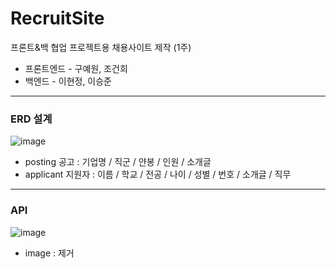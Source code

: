 # RecruitSite
프론트&amp;백 협업 프로젝트용 채용사이트 제작 (1주)

- 프론트엔드 - 구예원, 조건희
- 백엔드 - 이현정, 이승준

---
### ERD 설계
![image](https://github.com/9ye1/RecruitSite/assets/67951802/4bd69a55-1e25-4727-9bf4-1a4cbbd1287b)
- posting 공고 : 기업명 / 직군 / 얀봉 / 인원 / 소개글
- applicant 지원자 : 이름 / 학교 / 전공 / 나이 / 성별 / 번호 / 소개글 / 직무


---
### API
![image](https://github.com/9ye1/RecruitSite/assets/72748734/6fba2c7b-90ff-40b8-b2ce-63785ef4ec29)
- image : 제거
